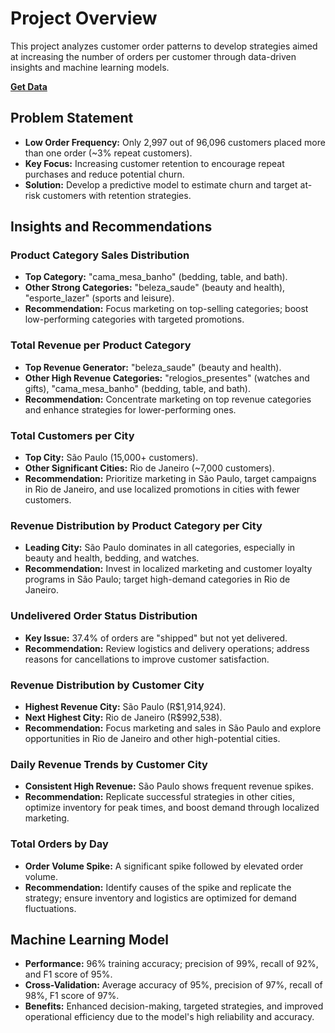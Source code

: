 # Project Overview

This project analyzes customer order patterns to develop strategies aimed at increasing the number of orders per customer through data-driven insights and machine learning models.

**[Get Data](https://drive.google.com/file/d/1U55Axq3zL479fxCPosIEJvlS9AqISeS-/view?usp=sharing)**

## Problem Statement

- **Low Order Frequency:** Only 2,997 out of 96,096 customers placed more than one order (~3% repeat customers).
- **Key Focus:** Increasing customer retention to encourage repeat purchases and reduce potential churn.
- **Solution:** Develop a predictive model to estimate churn and target at-risk customers with retention strategies.

## Insights and Recommendations

### Product Category Sales Distribution
- **Top Category:** "cama_mesa_banho" (bedding, table, and bath).
- **Other Strong Categories:** "beleza_saude" (beauty and health), "esporte_lazer" (sports and leisure).
- **Recommendation:** Focus marketing on top-selling categories; boost low-performing categories with targeted promotions.

### Total Revenue per Product Category
- **Top Revenue Generator:** "beleza_saude" (beauty and health).
- **Other High Revenue Categories:** "relogios_presentes" (watches and gifts), "cama_mesa_banho" (bedding, table, and bath).
- **Recommendation:** Concentrate marketing on top revenue categories and enhance strategies for lower-performing ones.

### Total Customers per City
- **Top City:** São Paulo (15,000+ customers).
- **Other Significant Cities:** Rio de Janeiro (~7,000 customers).
- **Recommendation:** Prioritize marketing in São Paulo, target campaigns in Rio de Janeiro, and use localized promotions in cities with fewer customers.

### Revenue Distribution by Product Category per City
- **Leading City:** São Paulo dominates in all categories, especially in beauty and health, bedding, and watches.
- **Recommendation:** Invest in localized marketing and customer loyalty programs in São Paulo; target high-demand categories in Rio de Janeiro.

### Undelivered Order Status Distribution
- **Key Issue:** 37.4% of orders are "shipped" but not yet delivered.
- **Recommendation:** Review logistics and delivery operations; address reasons for cancellations to improve customer satisfaction.

### Revenue Distribution by Customer City
- **Highest Revenue City:** São Paulo (R$1,914,924).
- **Next Highest City:** Rio de Janeiro (R$992,538).
- **Recommendation:** Focus marketing and sales in São Paulo and explore opportunities in Rio de Janeiro and other high-potential cities.

### Daily Revenue Trends by Customer City
- **Consistent High Revenue:** São Paulo shows frequent revenue spikes.
- **Recommendation:** Replicate successful strategies in other cities, optimize inventory for peak times, and boost demand through localized marketing.

### Total Orders by Day
- **Order Volume Spike:** A significant spike followed by elevated order volume.
- **Recommendation:** Identify causes of the spike and replicate the strategy; ensure inventory and logistics are optimized for demand fluctuations.

## Machine Learning Model

- **Performance:** 96% training accuracy; precision of 99%, recall of 92%, and F1 score of 95%.
- **Cross-Validation:** Average accuracy of 95%, precision of 97%, recall of 98%, F1 score of 97%.
- **Benefits:** Enhanced decision-making, targeted strategies, and improved operational efficiency due to the model's high reliability and accuracy.